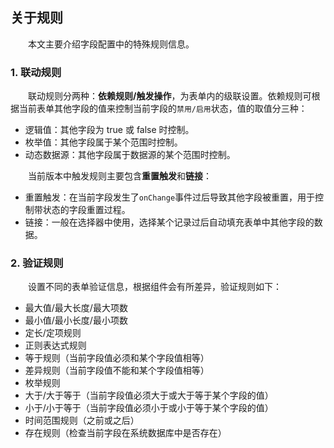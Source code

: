 ## 关于规则

　　本文主要介绍字段配置中的特殊规则信息。

### 1. 联动规则

　　联动规则分两种：**依赖规则/触发操作**，为表单内的级联设置。依赖规则可根据当前表单其他字段的值来控制当前字段的`禁用/启用`状态，值的取值分三种：

* 逻辑值：其他字段为 true 或 false 时控制。
* 枚举值：其他字段属于某个范围时控制。
* 动态数据源：其他字段属于数据源的某个范围时控制。

　　当前版本中触发规则主要包含**重置触发**和**链接**：

* 重置触发：在当前字段发生了`onChange`事件过后导致其他字段被重置，用于控制带状态的字段重置过程。
* 链接：一般在选择器中使用，选择某个记录过后自动填充表单中其他字段的数据。

### 2. 验证规则

　　设置不同的表单验证信息，根据组件会有所差异，验证规则如下：

* 最大值/最大长度/最大项数
* 最小值/最小长度/最小项数
* 定长/定项规则
* 正则表达式规则
* 等于规则（当前字段值必须和某个字段值相等）
* 差异规则（当前字段值不能和某个字段值相等）
* 枚举规则
* 大于/大于等于（当前字段值必须大于或大于等于某个字段的值）
* 小于/小于等于（当前字段值必须小于或小于等于某个字段的值）
* 时间范围规则（之前或之后）
* 存在规则（检查当前字段在系统数据库中是否存在）
